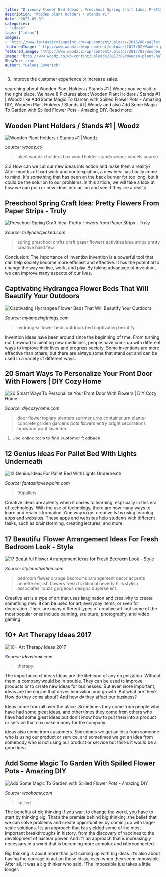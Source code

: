 ```yaml
---
title: "Driveway Flower Bed Ideas : Preschool Spring Craft Idea: Pretty Flowers From Paper Strips"
description: "Wooden plant holders / stands #1"
date: "2023-05-30"
categories:
- "ideas"
tags: ["ideas"]
images:
- "http://www.fantasticviewpoint.com/wp-content/uploads/2016/08/pallet-bed-with-lights-634x737.jpg"
featuredImage: "http://www.woodz.co/wp-content/uploads/2017/02/Wooden-plant-holders-WOODZ-9.jpg"
featured_image: "http://www.woodz.co/wp-content/uploads/2017/02/Wooden-plant-holders-WOODZ-9.jpg"
image: "http://www.woodz.co/wp-content/uploads/2017/02/Wooden-plant-holders-WOODZ-9.jpg"
ShowToc: true
author: "Helene Emmerich"
---
```



3. Improve the customer experience or increase sales.

	

		
searching about Wooden Plant Holders / Stands #1 | Woodz you've visit to the right place. We have 8 Pictures about Wooden Plant Holders / Stands #1 | Woodz like Add Some Magic To Garden with Spilled Flower Pots - Amazing DIY, Wooden Plant Holders / Stands #1 | Woodz and also Add Some Magic To Garden with Spilled Flower Pots - Amazing DIY. Read more:
		
    
## Wooden Plant Holders / Stands #1 | Woodz

<img loading=lazy src="http://www.woodz.co/wp-content/uploads/2017/02/Wooden-plant-holders-WOODZ-9.jpg" onerror="this.onerror=null;this.src='https://tse3.mm.bing.net/th?id=OIP.jjuzAWfvHYJtmWgkSxgTZgHaJ5&amp;pid=15.1';" alt="Wooden Plant Holders / Stands #1 | Woodz">

_Source: woodz.co_

>plant wooden holders box wood holder stands woodz wheels source. 

	

3.2 How can we put our new ideas into action and make them a reality?
After months of hard work and contemplation, a new idea has finally come to mind. It's something that has been on the back burner for too long, but it could be the solution to our problems. In this article, we will take a look at how we can put our new ideas into action and see if they are a reality.

    
## Preschool Spring Craft Idea: Pretty Flowers From Paper Strips - Truly

<img loading=lazy src="https://trulyhandpicked.com/wp-content/uploads/2019/03/spring-crafts-preschool-creative-art-ideas-creative-maxx-ideas-155176719084ngk.jpg" onerror="this.onerror=null;this.src='https://tse3.mm.bing.net/th?id=OIP.zPVK2-HgtX4V3H_qHjAztgHaNK&amp;pid=15.1';" alt="Preschool Spring Craft Idea: Pretty Flowers from Paper Strips - Truly">

_Source: trulyhandpicked.com_

>spring preschool crafts craft paper flowers activities idea strips pretty creative hand few. 

	

Conclusion: The importance of invention
Invention is a powerful tool that can help society become more efficient and effective. It has the potential to change the way we live, work, and play. By taking advantage of invention, we can improve many aspects of our lives.

    
## Captivating Hydrangea Flower Beds That Will Beautify Your Outdoors

<img loading=lazy src="https://myamazingthings.com/wp-content/uploads/2017/04/outdoors.png" onerror="this.onerror=null;this.src='https://tse3.mm.bing.net/th?id=OIP.9K2sNem8sGW3adn9uqeXSgHaLB&amp;pid=15.1';" alt="Captivating Hydrangea Flower Beds That Will Beautify Your Outdoors">

_Source: myamazingthings.com_

>hydrangea flower beds outdoors bed captivating beautify. 

	

Invention ideas have been around since the beginning of time. From turning out firewood to creating new medicines, people have come up with different ways to improve their lives and progress society. Some inventions are more effective than others, but there are always some that stand out and can be used in a variety of different ways.

    
## 20 Smart Ways To Personalize Your Front Door With Flowers | DIY Cozy Home

<img loading=lazy src="http://diycozyhome.com/wp-content/uploads/2016/03/bright-topiary.jpg" onerror="this.onerror=null;this.src='https://tse1.mm.bing.net/th?id=OIP.Ot4xpNmAyhU2JEJif7xV3wHaLq&amp;pid=15.1';" alt="20 Smart Ways To Personalize Your Front Door With Flowers | DIY Cozy Home">

_Source: diycozyhome.com_

>door flower topiary planters summer urns container urn planter concrete garden gardens pots flowers entry bright decorations boxwood plant lavender. 

	

1. Use online tools to find customer feedback.

    
## 12 Genius Ideas For Pallet Bed With Lights Underneath

<img loading=lazy src="http://www.fantasticviewpoint.com/wp-content/uploads/2016/08/pallet-bed-with-lights-634x737.jpg" onerror="this.onerror=null;this.src='https://tse2.mm.bing.net/th?id=OIP.h-MOXpMzMfvGBYgIgBwU3wHaIn&amp;pid=15.1';" alt="12 Genius Ideas For Pallet Bed With Lights Underneath">

_Source: fantasticviewpoint.com_

>99pallets. 

	

Creative ideas are aplenty when it comes to learning, especially in this era of technology. With the use of technology, there are now many ways to learn and retain information. One way to get creative is by using learning apps and websites. These apps and websites help students with different tasks, such as brainstorming, creating lectures, and more.

    
## 17 Beautiful Flower Arrangement Ideas For Fresh Bedroom Look - Style

<img loading=lazy src="http://www.stylemotivation.com/wp-content/uploads/2015/03/flower-bedroom-6.jpg" onerror="this.onerror=null;this.src='https://tse1.mm.bing.net/th?id=OIP.lQDg-ROU6LMkS31k26e08AHaLE&amp;pid=15.1';" alt="17 Beautiful Flower Arrangement Ideas for Fresh Bedroom Look - Style">

_Source: stylemotivation.com_

>bedroom flower orange bedrooms arrangement decor accents annette english flowers fresh traditional beverly hills stylish associates houzz gorgeous designs buyerselect. 

	

Creative art is a type of art that uses imagination and creativity to create something new. It can be used for art, everyday items, or even for decoration. There are many different types of creative art, but some of the most popular ones include painting, sculpture, photography, and video gaming.

    
## 10+ Art Therapy Ideas 2017

<img loading=lazy src="https://ideastand.com/wp-content/uploads/2014/05/art-therapy-ideas/12-art-therapy-ideas.jpg" onerror="this.onerror=null;this.src='https://tse1.mm.bing.net/th?id=OIP.7hIxjGXegd7aaFnlzaj2qAHaLc&amp;pid=15.1';" alt="10+ Art Therapy Ideas 2017">

_Source: ideastand.com_

>therapy. 

	

The importance of ideas
Ideas are the lifeblood of any organization. Without them, a company would be in trouble. They can be used to improve products or to create new ideas for businesses. But even more important, ideas are the engine that drives innovation and growth.
But what are they? How do they come about? And how do they affect our business?

Ideas come from all over the place. Sometimes they come from people who have had some great ideas, and other times they come from others who have had some great ideas but don't know how to put them into a product or service that can make money for the company.

Ideas also come from customers. Sometimes we get an idea from someone who is using our product or service, and sometimes we get an idea from somebody who is not using our product or service but thinks it would be a good idea.

    
## Add Some Magic To Garden With Spilled Flower Pots - Amazing DIY

<img loading=lazy src="http://www.woohome.com/wp-content/uploads/2020/02/Spilled-Flowers-Pots-13.jpg" onerror="this.onerror=null;this.src='https://tse4.mm.bing.net/th?id=OIP.a5VJPFyQYM2lTf21j1uN1gHaNK&amp;pid=15.1';" alt="Add Some Magic To Garden with Spilled Flower Pots - Amazing DIY">

_Source: woohome.com_

>spilled. 

	

The benefits of big thinking
If you want to change the world, you have to start by thinking big. That’s the premise behind big thinking: the belief that we can solve problems and create opportunities by coming up with large-scale solutions.
It’s an approach that has yielded some of the most important breakthroughs in history, from the discovery of vaccines to the development of nuclear power. And it’s an approach that is increasingly necessary in a world that is becoming more complex and interconnected.

Big thinking is about more than just coming up with big ideas. It’s also about having the courage to act on those ideas, even when they seem impossible. After all, it was a big thinker who said, “The impossible just takes a little longer.

